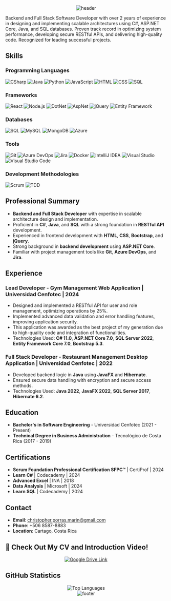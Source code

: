 <!-- HEADER -->
<div align="center" width="100">
  <img src="https://capsule-render.vercel.app/api?color=0:1408d0,50:0860d0,100:08c4d0&height=250&section=header&text=🖥️%20Christopher%20Porras%20-%20Backend%20&%20Full%20Stack%20Developer&fontSize=30&type=waving&fontColor=fefefe&&animation=fadeIn"
  alt="header"/>
</div>

Backend and Full Stack Software Developer with over 2 years of experience in designing and implementing scalable architectures using C#, ASP.NET Core, Java, and SQL databases. Proven track record in optimizing system performance, developing secure RESTful APIs, and delivering high-quality code. Recognized for leading successful projects.

## Skills

### Programming Languages
![CSharp](https://img.shields.io/badge/C%23-239120?style=for-the-badge&logo=c-sharp&logoColor=white)
![Java](https://img.shields.io/badge/Java-ED8B00?style=for-the-badge&logo=java&logoColor=white)
![Python](https://img.shields.io/badge/Python-3776AB?style=for-the-badge&logo=python&logoColor=white)
![JavaScript](https://img.shields.io/badge/JavaScript-F7DF1E?style=for-the-badge&logo=javascript&logoColor=black)
![HTML](https://img.shields.io/badge/HTML5-E34F26?style=for-the-badge&logo=html5&logoColor=white)
![CSS](https://img.shields.io/badge/CSS3-1572B6?style=for-the-badge&logo=css3&logoColor=white)
![SQL](https://img.shields.io/badge/SQL-4479A1?style=for-the-badge&logo=sql&logoColor=white)

### Frameworks
![React](https://img.shields.io/badge/React-20232A?style=for-the-badge&logo=react&logoColor=61DAFB)
![Node.js](https://img.shields.io/badge/Node.js-43853D?style=for-the-badge&logo=node.js&logoColor=white)
![DotNet](https://img.shields.io/badge/.NET-512BD4?style=for-the-badge&logo=dotnet&logoColor=white)
![AspNet](https://img.shields.io/badge/ASP.NET-512BD4?style=for-the-badge&logo=dotnet&logoColor=white)
![jQuery](https://img.shields.io/badge/jQuery-0769AD?style=for-the-badge&logo=jquery&logoColor=white)
![Entity Framework](https://img.shields.io/badge/Entity%20Framework-512BD4?style=for-the-badge&logo=entity-framework&logoColor=white)

### Databases
![SQL](https://img.shields.io/badge/SQL-4479A1?style=for-the-badge&logo=sql&logoColor=white)
![MySQL](https://img.shields.io/badge/MySQL-4479A1?style=for-the-badge&logo=mysql&logoColor=white)
![MongoDB](https://img.shields.io/badge/MongoDB-47A248?style=for-the-badge&logo=mongodb&logoColor=white)
![Azure](https://img.shields.io/badge/Azure%20Database-0078D4?style=for-the-badge&logo=microsoft-azure&logoColor=white)

### Tools
![Git](https://img.shields.io/badge/Git-F05032?style=for-the-badge&logo=git&logoColor=white)
![Azure DevOps](https://img.shields.io/badge/Azure%20DevOps-0078D4?style=for-the-badge&logo=azure-devops&logoColor=white)
![Jira](https://img.shields.io/badge/Jira-0052CC?style=for-the-badge&logo=jira&logoColor=white)
![Docker](https://img.shields.io/badge/Docker-2496ED?style=for-the-badge&logo=docker&logoColor=white)
![IntelliJ IDEA](https://img.shields.io/badge/IntelliJ%20IDEA-000000?style=for-the-badge&logo=intellij-idea&logoColor=white)
![Visual Studio](https://img.shields.io/badge/Visual%20Studio-5C2D91?style=for-the-badge&logo=visual-studio&logoColor=white)
![Visual Studio Code](https://img.shields.io/badge/VS%20Code-007ACC?style=for-the-badge&logo=visual-studio-code&logoColor=white)

### Development Methodologies
![Scrum](https://img.shields.io/badge/Scrum-48A9A6?style=for-the-badge&logo=scrum&logoColor=white)
![TDD](https://img.shields.io/badge/TDD-FCA121?style=for-the-badge&logo=tdd&logoColor=white)

## Professional Summary
- **Backend and Full Stack Developer** with expertise in scalable architecture design and implementation.
- Proficient in **C#**, **Java**, and **SQL** with a strong foundation in **RESTful API** development.
- Experienced in frontend development with **HTML**, **CSS**, **Bootstrap**, and **jQuery**.
- Strong background in **backend development** using **ASP.NET Core**.
- Familiar with project management tools like **Git**, **Azure DevOps**, and **Jira**.

## Experience
### Lead Developer - Gym Management Web Application | Universidad Cenfotec | 2024
- Designed and implemented a RESTful API for user and role management, optimizing operations by 25%.
- Implemented advanced data validation and error handling features, improving application security.
- This application was awarded as the best project of my generation due to high-quality code and integration of functionalities.
- Technologies Used: **C# 11.0**, **ASP.NET Core 7.0**, **SQL Server 2022**, **Entity Framework Core 7.0**, **Bootstrap 5.3**.

### Full Stack Developer - Restaurant Management Desktop Application | Universidad Cenfotec | 2022
- Developed backend logic in **Java** using **JavaFX** and **Hibernate**.
- Ensured secure data handling with encryption and secure access methods.
- Technologies Used: **Java 2022**, **JavaFX 2022**, **SQL Server 2017**, **Hibernate 6.2**.

## Education
- **Bachelor's in Software Engineering** - Universidad Cenfotec (2021 - Present)
- **Technical Degree in Business Administration** - Tecnológico de Costa Rica (2017 - 2019)

## Certifications
- **Scrum Foundation Professional Certification SFPC™** | CertiProf | 2024
- **Learn C#** | Codecademy | 2024
- **Advanced Excel** | INA | 2018
- **Data Analysis** | Microsoft | 2024
- **Learn SQL** | Codecademy | 2024

## Contact
- **Email**: [christopher.porras.marin@gmail.com](mailto:christopher.porras.marin@gmail.com)
- **Phone**: +506 8587-8883
- **Location**: Cartago, Costa Rica

## 🚀 Check Out My CV and Introduction Video!



<div align="center">
  <a href="https://drive.google.com/drive/folders/1V3COsG_Fl8KW8QsrWsYH0TEpLyKdw30s?usp=sharing" target="_blank">
    <img src="https://img.shields.io/badge/View%20My%20CV%20and%20Video-4285F4?style=for-the-badge&logo=google-drive&logoColor=white" alt="Google Drive Link"/>
  </a>
</div>

## GitHub Statistics
<div align="center">
  <img src="https://github-readme-stats.vercel.app/api/top-langs/?username=ChristopherPorras&layout=compact&theme=dark" alt="Top Languages" />
  
</div>

<!-- FOOTER -->
<div align="center" width="100">
  <img src="https://capsule-render.vercel.app/api?color=0:1408d0,50:0860d0,100:08c4d0&height=100&section=footer&fontSize=30&type=waving&fontColor=fefefe"
  alt="footer" />
</div>
